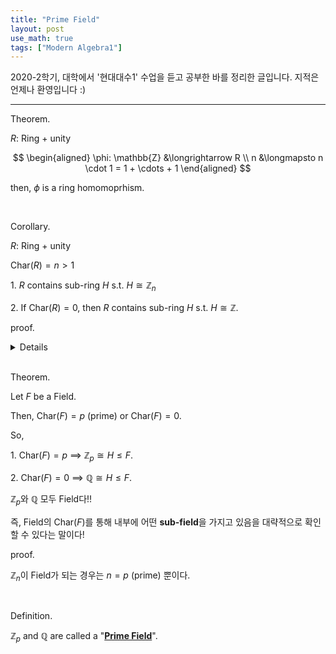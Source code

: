 ```yaml
---
title: "Prime Field"
layout: post
use_math: true
tags: ["Modern Algebra1"]
---
```



2020-2학기, 대학에서 '현대대수1' 수업을 듣고 공부한 바를 정리한 글입니다. 지적은 언제나 환영입니다 :)

<hr>

<span class="statement-title">Theorem.</span><br>

<div class="statement" markdown="1">

$R$: Ring + unity

$$
\begin{aligned}
    \phi: \mathbb{Z} &\longrightarrow R \\
            n &\longmapsto n \cdot 1 = 1 + \cdots + 1
\end{aligned}
$$

then, $\phi$ is a ring homomoprhism.

</div>

<br>

<span class="statement-title">Corollary.</span><br>

<div class="statement" markdown="1">

$R$: Ring + unity

$\textrm{Char}(R) = n > 1$

1\. $R$ contains sub-ring $H$ s.t. $H \cong \mathbb{Z}_n$

2\. If $\textrm{Char}(R) = 0$, then $R$ contains sub-ring $H$ s.t. $H \cong \mathbb{Z}$.

</div>

<span class="statement-title">proof.</span><br>

<details>
<div class="math-statement" markdown="1">

Let $\phi$ be a ring homomorphism metioned above.

Then, $\ker \phi = s \mathbb{Z}$ where $s := \textrm{Char}(R)$.

By FHT, 

$$
\begin{aligned}
    \mathbb{Z} / {\ker \phi} &\cong \phi(\mathbb{Z}) \\    
    \mathbb{Z} / {s \mathbb{Z}} &\cong \mathbb{Z}_s = \phi(\mathbb{Z}) \le R
\end{aligned}
$$

Especially, for (Case 2.), if $\textrm{Char}(R) = 0$, then $\ker \phi = \\{ 0 \\}$.

This means homomorphism $\phi$ is 1-1.

Thus $R \ge \phi(\mathbb{Z}) \cong \mathbb{Z}$. $\blacksquare$.

</div>
</details>


<br>

<span class="statement-title">Theorem.</span><br>

<div class="statement" markdown="1">

Let $F$ be a Field.

Then, $\textrm{Char}(F) = p$ (prime) or $\textrm{Char}(F) = 0$.

So, 

1\. $\textrm{Char}(F) = p$ $\implies$ $\mathbb{Z}_p \cong H \le F$.

2\. $\textrm{Char}(F) = 0$ $\implies$ $\mathbb{Q} \cong H \le F$.

$\mathbb{Z}_p$와 $\mathbb{Q}$ 모두 Field다!!

즉, Field의 $\textrm{Char}(F)$를 통해 내부에 어떤 **sub-field**을 가지고 있음을 대략적으로 확인할 수 있다는 말이다!

</div>

<span class="statement-title">proof.</span><br>
<div class="math-statement" markdown="1">

$\mathbb{Z}_n$이 Field가 되는 경우는 $n = p$ (prime) 뿐이다.

</div>

<br>

<span class="statement-title">Definition.</span><br>

<div class="statement" markdown="1">

$\mathbb{Z}_p$ and $\mathbb{Q}$ are called a "**<u>Prime Field</u>**".

</div>